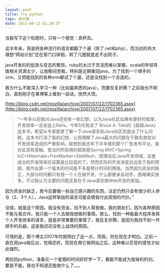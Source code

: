 ```yaml
---
layout: post
title: Try python
tags: 未分类
date: 2011-09-13 01:29:37
---
```


当我写下这个标题时，只有一个感觉：真杯具。

这半年来，真是把各种流行的语言都翻了个遍（除了.net和php），而当初的伟大理想“网站计划”还在家门口徘徊，转了几圈就是走不出院子。

java开发的的低效与变态的繁琐，ruby的太过于灵活而难以掌握，scala的年轻导致相关资源太少，让我郁闷至极。特别是近期重回java，为了找到一个顺手的orm，又把能找到的各种orm都试了个遍，还是没找到一个合适的。

我为什么不能深入学习一种（比如最熟悉的java），而要反复折腾？之前我也不明白，直到刚才在某博客上看到一段话，恍然大悟。<span id="more-86"></span>

[http://blog.csdn.net/mozilla/archive/2007/07/22/1702365.aspx](http://blog.csdn.net/mozilla/archive/2007/07/22/1702365.aspx)

> “一年多以前我对Java还抱有一些幻想，认为Java社区如果有更好的框架，开发效率一定会追上Rails。今年5月我读了 Bruce A. Tate的《超越Java》这本书，希望从专家那里了解一下Java语言和Java社区到底出了什么问题。这本书打消了我的幻想，让我理解了Java最大的问题在于静态类型对开发效率造成的严重影响。联想到我去年下半年做的那个广告发布平台，我对此深有感触。我当时所采用的框架是Spring MVC+Spring IoC+Hibernate+FreeMarker+SiteMesh，按理说在Java开发领域，这套组合的开发效率应该算是比较高的了。然而实际的开发进度远远低于我的预期，我作出第一个版本的时间差不多是预计时间的两倍。当然因为资金的缺乏，大部分时间都只有我一个人在做开发，什么都要亲自动手，困难确实很多。不过我认为主要的问题还是在于Java语言做Web开发的笨拙。

因为资金的缺乏，我今后要做一些自己感兴趣的东西，注定仍然只会有很少的人参与（2、3个人），Java这样笨拙的语言可能会使我付出双倍的代价。”

没错，就是这个原因。我没有资金，找不到人帮我做。我的朋友们，因为各种原因不能与我合作。我只能一个人去做我想做的事情。那么，找到一种能最大程序发挥个人开发效率的语言，就是非常重要的事情了。我反复折腾，是因为我找不到一件顺手的兵器，这是我迟迟没有上战场的原因。

可惜的是，那个博主2007年时就明白了这一点，而我，则在现在才明白。之前一直在用java做后台，觉得还好。而现在用它做网站之后，这种难以忍受的感觉才如此强烈。

再捡回python，准备花一个星期的时间好好学一下，看能不能成为我锋利的剑。要是不能，我也不知道还能做什么了。。。
